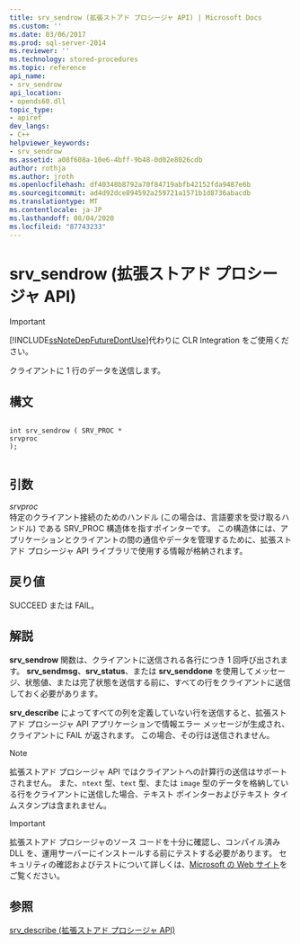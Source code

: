 ```yaml
---
title: srv_sendrow (拡張ストアド プロシージャ API) | Microsoft Docs
ms.custom: ''
ms.date: 03/06/2017
ms.prod: sql-server-2014
ms.reviewer: ''
ms.technology: stored-procedures
ms.topic: reference
api_name:
- srv_sendrow
api_location:
- opends60.dll
topic_type:
- apiref
dev_langs:
- C++
helpviewer_keywords:
- srv_sendrow
ms.assetid: a08f608a-10e6-4bff-9b48-0d02e8026cdb
author: rothja
ms.author: jroth
ms.openlocfilehash: df40348b8792a70f84719abfb42152fda9487e6b
ms.sourcegitcommit: ad4d92dce894592a259721a1571b1d8736abacdb
ms.translationtype: MT
ms.contentlocale: ja-JP
ms.lasthandoff: 08/04/2020
ms.locfileid: "87743233"
---
```

# <a name="srv_sendrow-extended-stored-procedure-api"></a>srv_sendrow (拡張ストアド プロシージャ API)
    
> [!IMPORTANT]  
>  [!INCLUDE[ssNoteDepFutureDontUse](../../includes/ssnotedepfuturedontuse-md.md)]代わりに CLR Integration をご使用ください。  
  
 クライアントに 1 行のデータを送信します。  
  
## <a name="syntax"></a>構文  
  
```  
  
int srv_sendrow ( SRV_PROC *  
srvproc   
);  
  
```  
  
## <a name="arguments"></a>引数  
 *srvproc*  
 特定のクライアント接続のためのハンドル (この場合は、言語要求を受け取るハンドル) である SRV_PROC 構造体を指すポインターです。 この構造体には、アプリケーションとクライアントの間の通信やデータを管理するために、拡張ストアド プロシージャ API ライブラリで使用する情報が格納されます。  
  
## <a name="returns"></a>戻り値  
 SUCCEED または FAIL。  
  
## <a name="remarks"></a>解説  
 **srv_sendrow** 関数は、クライアントに送信される各行につき 1 回呼び出されます。 **srv_sendmsg**、**srv_status**、または **srv_senddone** を使用してメッセージ、状態値、または完了状態を送信する前に、すべての行をクライアントに送信しておく必要があります。  
  
 **srv_describe** によってすべての列を定義していない行を送信すると、拡張ストアド プロシージャ API アプリケーションで情報エラー メッセージが生成され、クライアントに FAIL が返されます。 この場合、その行は送信されません。  
  
> [!NOTE]  
>  拡張ストアド プロシージャ API ではクライアントへの計算行の送信はサポートされません。 また、`ntext` 型、`text` 型、または `image` 型のデータを格納している行をクライアントに送信した場合、テキスト ポインターおよびテキスト タイムスタンプは含まれません。  
  
> [!IMPORTANT]  
>  拡張ストアド プロシージャのソース コードを十分に確認し、コンパイル済み DLL を、運用サーバーにインストールする前にテストする必要があります。 セキュリティの確認およびテストについて詳しくは、[Microsoft の Web サイト](https://go.microsoft.com/fwlink/?LinkID=54761&amp;clcid=0x409https://msdn.microsoft.com/security/)をご覧ください。  
  
## <a name="see-also"></a>参照  
 [srv_describe &#40;拡張ストアド プロシージャ API&#41;](srv-describe-extended-stored-procedure-api.md)  
  
  
